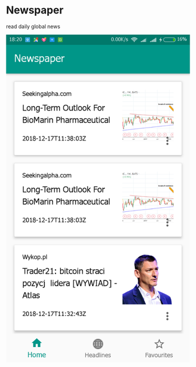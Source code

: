 # Newspaper
read daily global news

![Home Screen](https://github.com/chaweiphyu/Newspaper/blob/master/screenshot/Screenshot_2018-12-17-18-20-42-444_zero.com.cepnewspaper.png)
